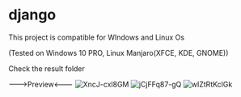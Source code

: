 # django

This project is compatible for WIndows and Linux Os

(Tested on Windows 10 PRO, Linux Manjaro(XFCE, KDE, GNOME))

Check the result folder

--->Preview<---
![XncJ-cxl8GM](https://user-images.githubusercontent.com/86531927/152655057-01efddd8-40ad-427c-b2aa-8678ad71fd69.jpg)
![jCjFFq87-gQ](https://user-images.githubusercontent.com/86531927/152655074-7b411980-e44e-426d-8ff2-695da47f6bc1.jpg)
![wIZtRtKclGk](https://user-images.githubusercontent.com/86531927/152655079-7e3cecd4-9dae-4a7b-947a-a440124f2391.jpg)
